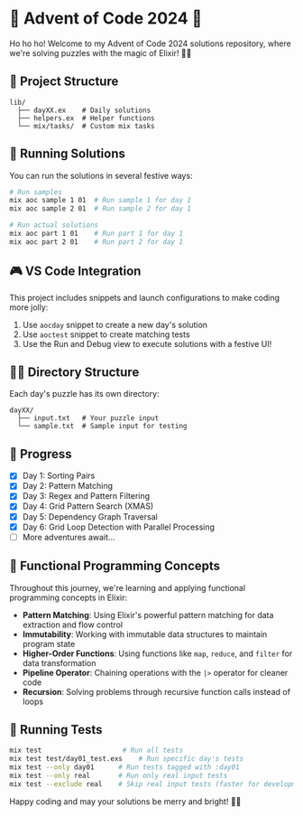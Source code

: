 # 🎄 Advent of Code 2024 🎄

Ho ho ho! Welcome to my Advent of Code 2024 solutions repository, where we're solving puzzles with the magic of Elixir! 🎅✨

## 🌟 Project Structure

```
lib/
  ├── dayXX.ex    # Daily solutions
  ├── helpers.ex  # Helper functions
  └── mix/tasks/  # Custom mix tasks
```

## 🎁 Running Solutions

You can run the solutions in several festive ways:

```bash
# Run samples
mix aoc sample 1 01  # Run sample 1 for day 1
mix aoc sample 2 01  # Run sample 2 for day 1

# Run actual solutions
mix aoc part 1 01    # Run part 1 for day 1
mix aoc part 2 01    # Run part 2 for day 1
```

## 🎮 VS Code Integration

This project includes snippets and launch configurations to make coding more jolly:

1. Use `aocday` snippet to create a new day's solution
2. Use `aoctest` snippet to create matching tests
3. Use the Run and Debug view to execute solutions with a festive UI!

## 🧝‍♂️ Directory Structure

Each day's puzzle has its own directory:
```
dayXX/
  ├── input.txt   # Your puzzle input
  └── sample.txt  # Sample input for testing
```

## 🎯 Progress

- [x] Day 1: Sorting Pairs
- [x] Day 2: Pattern Matching
- [x] Day 3: Regex and Pattern Filtering
- [x] Day 4: Grid Pattern Search (XMAS)
- [x] Day 5: Dependency Graph Traversal
- [x] Day 6: Grid Loop Detection with Parallel Processing
- [ ] More adventures await...

## 🧠 Functional Programming Concepts

Throughout this journey, we're learning and applying functional programming concepts in Elixir:

- **Pattern Matching**: Using Elixir's powerful pattern matching for data extraction and flow control
- **Immutability**: Working with immutable data structures to maintain program state
- **Higher-Order Functions**: Using functions like `map`, `reduce`, and `filter` for data transformation
- **Pipeline Operator**: Chaining operations with the `|>` operator for cleaner code
- **Recursion**: Solving problems through recursive function calls instead of loops

## 🌠 Running Tests

```bash
mix test                    # Run all tests
mix test test/day01_test.exs    # Run specific day's tests
mix test --only day01      # Run tests tagged with :day01
mix test --only real       # Run only real input tests
mix test --exclude real    # Skip real input tests (faster for development)
```

Happy coding and may your solutions be merry and bright! 🎄✨

